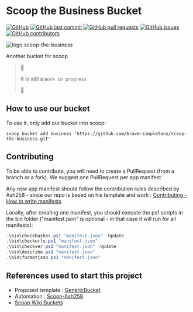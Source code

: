 # Scoop the Business Bucket

[![GitHub](https://img.shields.io/github/license/brave-simpletons/scoop-the-business)](https://github.com/brave-simpletons/scoop-the-business/blob/main/LICENSE)
[![GitHub last commit](https://img.shields.io/github/last-commit/brave-simpletons/scoop-the-business/main?logo=git&logoColor=white)](https://github.com/brave-simpletons/scoop-the-business/commits/main)
[![GitHub pull requests](https://img.shields.io/github/issues-pr/brave-simpletons/scoop-the-business)](https://github.com/brave-simpletons/scoop-the-business/pulls)
[![GitHub issues](https://img.shields.io/github/issues/brave-simpletons/scoop-the-business)](https://github.com/brave-simpletons/scoop-the-business/issues)
[![GitHub contributors](https://img.shields.io/github/contributors-anon/brave-simpletons/scoop-the-business)](https://github.com/brave-simpletons/scoop-the-business)

![logo scoop-the-business](images/scoop-the-business.png)

Another bucket for scoop

> :construction:
>
> It is still a `Work in progress`
>
> :construction:

## How to use our bucket

To use it, only add our bucket into scoop:

`scoop bucket add business 'https://github.com/brave-simpletons/scoop-the-business.git'`

## Contributing

To be able to contribute, you will need to create a PullRequest (from a branch or a fork). We suggest one PullRequest per app manifest

Any new app manifest should follow the contribution rules described by Ash258 - since our repo is based on his template and work : [Contributing - How to write manifests](https://github.com/Ash258/Scoop-Ash258/blob/main/.github/CONTRIBUTING.md)

Locally, after creating one manifest, you should execute the ps1 scripts in the bin folder ("manifest.json" is optional - in that case it will run for all manifests):

```powershell
.\bin\checkhashes.ps1 "manifest.json" -Update
.\bin\checkurls.ps1 "manifest.json"
.\bin\checkver.ps1 "manifest.json" -Update
.\bin\describe.ps1 "manifest.json"
.\bin\formatjson.ps1 "manifest.json"
```

## References used to start this project

- Proposed template : [GenericBucket](https://github.com/Ash258/GenericBucket)
- Automation : [Scoop-Ash258](https://github.com/Ash258/Scoop-Ash258)
- [Scoop Wiki Buckets](https://github.com/lukesampson/scoop/wiki/Buckets)
